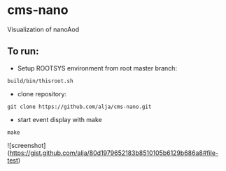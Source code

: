 # cms-nano
Visualization of nanoAod

## To run:
  * Setup ROOTSYS environment from root master branch:
  
  `build/bin/thisroot.sh`

  * clone repository:
  
  `git clone https://github.com/alja/cms-nano.git`

  * start event display with make

`make`

![screenshot] (https://gist.github.com/alja/80d1979652183b8510105b6129b686a8#file-test)